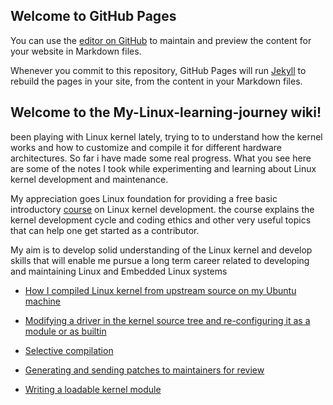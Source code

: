 ## Welcome to GitHub Pages

You can use the [editor on GitHub](https://github.com/paulnwoko/My-Linux-learning-journey/edit/branch/docs/index.md) to maintain and preview the content for your website in Markdown files.

Whenever you commit to this repository, GitHub Pages will run [Jekyll](https://jekyllrb.com/) to rebuild the pages in your site, from the content in your Markdown files.

## Welcome to the My-Linux-learning-journey wiki!
been playing with Linux kernel lately, trying to to understand how the kernel works and how to customize and compile it for different hardware architectures. So far i have made some real progress. What you see here are some of the notes I took while experimenting and learning about Linux kernel development and maintenance.

My appreciation goes Linux foundation for providing a free basic introductory [course](https://trainingportal.linuxfoundation.org/learn/course/a-beginners-guide-to-linux-kernel-development-lfd103/course-introduction/course-information?page=1) on Linux kernel development. the course explains the kernel development cycle and coding ethics and other very useful topics that can help one get started as a contributor.

My aim is to develop solid understanding of the Linux kernel and develop skills that will enable me pursue a long term career related to developing and maintaining Linux and Embedded Linux systems


* [How I compiled Linux kernel from upstream source on my Ubuntu machine](https://github.com/paulnwoko/My-Linux-learning-journey/wiki/How-i-compiled-linux-kernel-to-source)

* [Modifying a driver in the kernel source tree and re-configuring it as a module or as builtin](https://github.com/paulnwoko/My-Linux-learning-journey/wiki/Edit-Load-and-Unload-drivers-in-linux-kernel-source-tree)

* [Selective compilation](https://github.com/paulnwoko/My-Linux-learning-journey/wiki/Selective-Driver,-Module-and-Source-Compilation)

* [Generating and sending patches to maintainers for review](https://github.com/paulnwoko/My-Linux-learning-journey/wiki/Generating-and-Sending-Patch)

* [Writing a loadable kernel module]()
